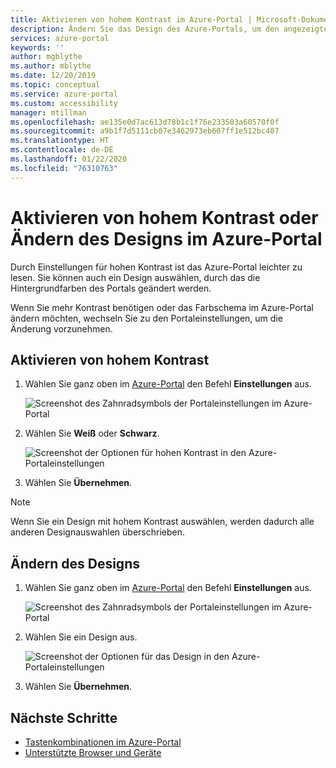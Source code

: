 ```yaml
---
title: Aktivieren von hohem Kontrast im Azure-Portal | Microsoft-Dokumentation
description: Ändern Sie das Design des Azure-Portals, um den angezeigten Hintergrund und die Schriftartfarben auszuwählen. Aktivieren Sie hohen Kontrast, um das Azure-Portal schneller und leichter lesbar zu gestalten.
services: azure-portal
keywords: ''
author: mgblythe
ms.author: mblythe
ms.date: 12/20/2019
ms.topic: conceptual
ms.service: azure-portal
ms.custom: accessibility
manager: mtillman
ms.openlocfilehash: ae135e0d7ac613d78b1c1f76e233503a60570f0f
ms.sourcegitcommit: a9b1f7d5111cb07e3462973eb607ff1e512bc407
ms.translationtype: HT
ms.contentlocale: de-DE
ms.lasthandoff: 01/22/2020
ms.locfileid: "76310763"
---
```

# <a name="turn-on-high-contrast-or-change-the-theme-in-the-azure-portal"></a>Aktivieren von hohem Kontrast oder Ändern des Designs im Azure-Portal

Durch Einstellungen für hohen Kontrast ist das Azure-Portal leichter zu lesen. Sie können auch ein Design auswählen, durch das die Hintergrundfarben des Portals geändert werden.

Wenn Sie mehr Kontrast benötigen oder das Farbschema im Azure-Portal ändern möchten, wechseln Sie zu den Portaleinstellungen, um die Änderung vorzunehmen.

## <a name="turn-on-high-contrast"></a>Aktivieren von hohem Kontrast

1. Wählen Sie ganz oben im [Azure-Portal](https://portal.azure.com) den Befehl **Einstellungen** aus.

    ![Screenshot des Zahnradsymbols der Portaleinstellungen im Azure-Portal](./media/azure-portal-change-theme-high-contrast/azure-portal-settings-icon.png)
1. Wählen Sie **Weiß** oder **Schwarz**.

    ![Screenshot der Optionen für hohen Kontrast in den Azure-Portaleinstellungen](./media/azure-portal-change-theme-high-contrast/azure-portal-highcontrast-options.png)
1. Wählen Sie **Übernehmen**.

> [!NOTE]
> Wenn Sie ein Design mit hohem Kontrast auswählen, werden dadurch alle anderen Designauswahlen überschrieben.
>
>

## <a name="change-theme"></a>Ändern des Designs

1. Wählen Sie ganz oben im [Azure-Portal](https://portal.azure.com) den Befehl **Einstellungen** aus.

    ![Screenshot des Zahnradsymbols der Portaleinstellungen im Azure-Portal](./media/azure-portal-change-theme-high-contrast/azure-portal-settings-icon.png)

1. Wählen Sie ein Design aus.

    ![Screenshot der Optionen für das Design in den Azure-Portaleinstellungen](./media/azure-portal-change-theme-high-contrast/azure-portal-theme-options.png)

1. Wählen Sie **Übernehmen**.

## <a name="next-steps"></a>Nächste Schritte

- [Tastenkombinationen im Azure-Portal](azure-portal-keyboard-shortcuts.md)
- [Unterstützte Browser und Geräte](../azure-preview-portal-supported-browsers-devices.md)
